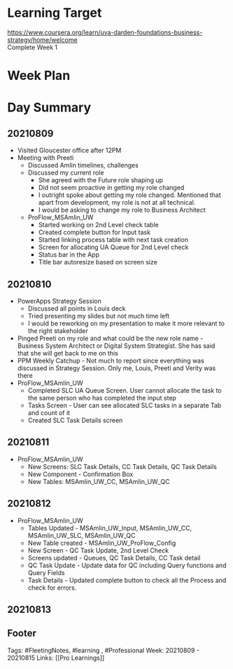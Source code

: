# Learning Target  

https://www.coursera.org/learn/uva-darden-foundations-business-strategy/home/welcome  
Complete Week 1   
    

# Week Plan  

  

# Day Summary 
## 20210809
- Visited Gloucester office after 12PM
- Meeting with Preeti
	- Discussed Amlin timelines, challenges
	- Discussed my current role
		- She agreed with the Future role shaping up
		- Did not seem proactive in getting my role changed
		- I outright spoke about getting my role changed. Mentioned that apart from development, my role is not at all technical. 
		- I would be asking to change my role to Business Architect
	- ProFlow_MSAmlin_UW
		- Started working on 2nd Level check table
		- Created complete button for Input task
		- Started linking process table with next task creation
		- Screen for allocating UA Queue for 2nd Level check
		- Status bar in the App
		- Title bar autoresize based on screen size


## 20210810
- PowerApps Strategy Session
	- Discussed all points in Louis deck
	- Tried presenting my slides but not much time left
	- I would be reworking on my presentation to make it more relevant to the right stakeholder
- Pinged Preeti on my role and what could be the new role name - Business System Architect or Digital System Strategist. She has said that she will get back to me on this
- PPM Weekly Catchup - Not much to report since everything was discussed in Strategy Session. Only me, Louis, Preeti and Verity was there
- ProFlow_MSAmlin_UW
	- Completed SLC UA Queue Screen. User cannot allocate the task to the same person who has completed the input step
	- Tasks Screen - User can see allocated SLC tasks in a separate Tab and count of it
	- Created SLC Task Details screen

## 20210811
- ProFlow_MSAmlin_UW
	- New Screens: SLC Task Details, CC Task Details, QC Task Details
	- New Component - Confirmation Box
	- New Tables: MSAmlin_UW_CC, MSAmlin_UW_QC


## 20210812
- ProFlow_MSAmlin_UW
	- Tables Updated - MSAmlin_UW_Input, MSAmlin_UW_CC, MSAmlin_UW_SLC, MSAmlin_UW_QC
	- New Table created - MSAmlin_UW_ProFlow_Config
	- New Screen - QC Task Update, 2nd Level Check
	- Screens updated - Queues, QC Task Details, CC Task detail
	- QC Task Update - Update data for QC including Query functions and Query Fields
	- Task Details - Updated complete button to check all the Process and check for errors.

## 20210813




## Footer

Tags: #FleetingNotes, #learning , #Professional
Week: 20210809 - 20210815
Links: [[Pro Learnings]]

<!--
Comment - 
-->
<!--stackedit_data:
eyJoaXN0b3J5IjpbMTA5OTk3OTk5OSwyMDg2MTUwMDg5LC0xNz
Y3NzUyMjAzLC01MTE0MDY2NzYsLTU1MDk3MjE5NiwtMTA3MTM2
OTQ4MiwyOTg3MzEzMTUsNDgwMzc2OTc2XX0=
-->